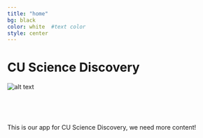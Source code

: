 ```yaml
---
title: "home"
bg: black     
color: white  #text color
style: center
---
```


# CU Science Discovery

![alt text](http://cdn1.bigcommerce.com/server3400/v4eyu8t/products/1668/images/2351/Cthulhu_President_1__28922.1427321197.1280.1280.jpg?c=2 "Cthulhu for Prez")


&nbsp;

&nbsp;


This is our app for CU Science Discovery, we need more content!
